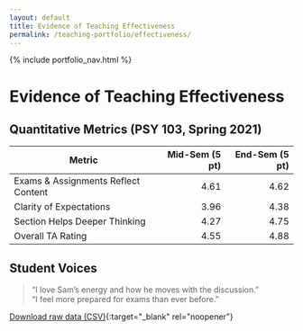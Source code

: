 ```yaml
---
layout: default
title: Evidence of Teaching Effectiveness
permalink: /teaching-portfolio/effectiveness/
---
```


{% include portfolio_nav.html %}

# Evidence of Teaching Effectiveness

## Quantitative Metrics (PSY 103, Spring 2021)

| Metric                              | Mid-Sem (5 pt) | End-Sem (5 pt) |
|-------------------------------------|--------------:|--------------:|
| Exams & Assignments Reflect Content | 4.61          | 4.62          |
| Clarity of Expectations             | 3.96          | 4.38          |
| Section Helps Deeper Thinking       | 4.27          | 4.75          |
| Overall TA Rating                   | 4.55          | 4.88          |

## Student Voices  
> “I love Sam’s energy and how he moves with the discussion.”  
> “I feel more prepared for exams than ever before.”

[Download raw data (CSV)](/assets/PSY103_Evaluations_Spring2021.csv){:target="_blank" rel="noopener"}
